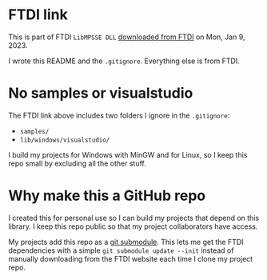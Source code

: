 # FTDI link

This is part of FTDI `LibMPSSE DLL` [downloaded from
FTDI](https://www.ftdichip.com/old2020/Support/SoftwareExamples/MPSSE/LibMPSSE-I2C.htm)
on Mon, Jan  9, 2023.

I wrote this README and the `.gitignore`. Everything else is from
FTDI.

# No samples or visualstudio

The FTDI link above includes two folders I ignore in the
`.gitignore`:

- `samples/`
- `lib/windows/visualstudio/`

I build my projects for Windows with MinGW and for Linux, so I
keep this repo small by excluding all the other stuff.

# Why make this a GitHub repo

I created this for personal use so I can build my projects that
depend on this library. I keep this repo public so that
my project collaborators have access.

My projects add this repo as a [git
submodule](https://git-scm.com/docs/git-submodule). This lets me
get the FTDI dependencies with a simple `git submodule update
--init` instead of manually downloading from the FTDI website
each time I clone my project repo.
